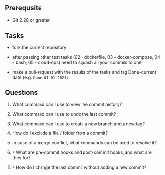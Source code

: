 ## Prerequsite

* Git 2.28 or greater

## Tasks

* fork the current repository

* after passing other test tasks (02 - dockerfile, 03 - docker-compose, 04 - bash, 05 - cloud-ops) need to squash all your commits to one

* make a pull-request with the results of the tasks and tag Done-current date (e.g. `Done-01-01-2021`)


## Questions

1. What command can I use to view the commit history?

1. What command can I use to undo the last commit?

1. What command can I use to create a new branch and a new tag?

1. How do I exclude a file / folder from a commit?

1. In case of a merge conflict, what commands can be used to resolve it?

1. `*` What are pre-commit hooks and post-commit hooks, and what are they for?

1. `*` How do I change the last commit without adding a new commit?

